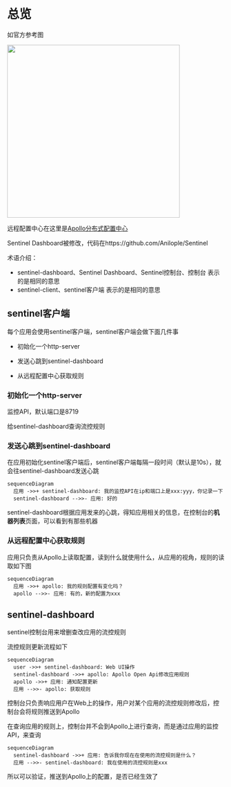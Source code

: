 # 总览


如官方参考图

<img height="400" src="https://user-images.githubusercontent.com/9434884/53381986-a0b73f00-39ad-11e9-90cf-b49158ae4b6f.png"/>

远程配置中心在这里是[Apollo分布式配置中心](https://github.com/ctripcorp/apollo/)

Sentinel Dashboard被修改，代码在https://github.com/Anilople/Sentinel

术语介绍：

* sentinel-dashboard、Sentinel Dashboard、Sentinel控制台、控制台 表示的是相同的意思
* sentinel-client、sentinel客户端 表示的是相同的意思

## sentinel客户端

每个应用会使用sentinel客户端，sentinel客户端会做下面几件事

* 初始化一个http-server

* 发送心跳到sentinel-dashboard

* 从远程配置中心获取规则

### 初始化一个http-server

监控API，默认端口是8719

给sentinel-dashboard查询流控规则

### 发送心跳到sentinel-dashboard

在应用初始化sentinel客户端后，sentinel客户端每隔一段时间（默认是10s），就会往sentinel-dashboard发送心跳

```mermaid
sequenceDiagram
  应用 ->>+ sentinel-dashboard: 我的监控API在ip和端口上是xxx:yyy，你记录一下
  sentinel-dashboard -->>- 应用: 好的
```

sentinel-dashboard根据应用发来的心跳，得知应用相关的信息，在控制台的**机器列表**页面，可以看到有那些机器

### 从远程配置中心获取规则

应用只负责从Apollo上读取配置，读到什么就使用什么，从应用的视角，规则的读取如下图

```mermaid
sequenceDiagram
  应用 ->>+ apollo: 我的规则配置有变化吗？
  apollo -->>- 应用: 有的，新的配置为xxx
```

## sentinel-dashboard

sentinel控制台用来增删查改应用的流控规则

流控规则更新流程如下

```mermaid
sequenceDiagram
  user ->>+ sentinel-dashboard: Web UI操作
  sentinel-dashboard ->>+ apollo: Apollo Open Api修改应用规则
  apollo ->>+ 应用: 通知配置更新
  应用 -->>- apollo: 获取规则
```



控制台只负责响应用户在Web上的操作，用户对某个应用的流控规则修改后，控制台会将规则推送到Apollo

在查询应用的规则上，控制台并不会到Apollo上进行查询，而是通过应用的监控API，来查询

```mermaid
sequenceDiagram
  sentinel-dashboard ->>+ 应用: 告诉我你现在在使用的流控规则是什么？
  应用 -->>- sentinel-dashboard: 我在使用的流控规则是xxx
```

所以可以验证，推送到Apollo上的配置，是否已经生效了